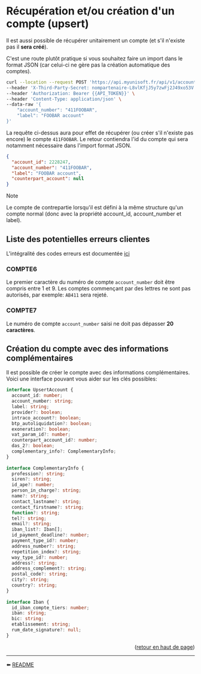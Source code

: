 # Récupération et/ou création d'un compte (upsert)
Il est aussi possible de récupérer unitairement un compte (et s'il n'existe pas il **sera créé**).

C'est une route plutôt pratique si vous souhaitez faire un import dans le format JSON (car celui-ci ne gère pas la création automatique des comptes).

```bash
curl --location --request POST 'https://api.myunisoft.fr/api/v1/account' \
--header 'X-Third-Party-Secret: nompartenaire-L8vlKfjJ5y7zwFj2J49xo53V' \
--header 'Authorization: Bearer {{API_TOKEN}}' \
--header 'Content-Type: application/json' \
--data-raw '{
    "account_number": "411FOOBAR",
    "label": "FOOBAR account"
}'
```

La requête ci-dessus aura pour effet de récupérer (ou créer s'il n'existe pas encore) le compte `411FOOBAR`. Le retour contiendra l'id du compte qui sera notamment nécessaire dans l'import format JSON.

```json
{
  "account_id": 2228247,
  "account_number": "411FOOBAR",
  "label": "FOOBAR account",
  "counterpart_account": null
}
```

> [!NOTE]
> Le compte de contrepartie lorsqu'il est défini à la même structure qu'un compte normal (donc avec la propriété account_id, account_number et label).

## Liste des potentielles erreurs clientes

L'intégralité des codes erreurs est documentée [ici](../../../erreurs.md)

### COMPTE6
Le premier caractère du numéro de compte `account_number` doit être compris entre 1 et 9. Les comptes commençant par des lettres ne sont pas autorisés, par exemple: `AB411` sera rejeté.

### COMPTE7
Le numéro de compte `account_number` saisi ne doit pas dépasser **20 caractères**.

## Création du compte avec des informations complémentaires
Il est possible de créer le compte avec des informations complémentaires. Voici une interface pouvant vous aider sur les clés possibles:

```ts
interface UpsertAccount {
  account_id: number;
  account_number: string;
  label: string;
  provider?: boolean;
  intraco_account?: boolean;
  btp_autoliquidation?: boolean;
  exoneration?: boolean;
  vat_param_id?: number;
  counterpart_account_id?: number;
  das_2?: boolean;
  complementary_info?: ComplementaryInfo;
}
​
interface ComplementaryInfo {
  profession?: string;
  siren?: string;
  id_ape?: number;
  person_in_charge?: string;
  name?: string;
  contact_lastname?: string;
  contact_firstname?: string;
  function?: string;
  tel?: string;
  email?: string;
  iban_list?: Iban[];
  id_payment_deadline?: number;
  payment_type_id?: number;
  address_number?: string;
  repetition_index?: string;
  way_type_id?: number;
  address?: string;
  address_complement?: string;
  postal_code?: string;
  city?: string;
  country?: string;
}
​
interface Iban {
  id_iban_compte_tiers: number;
  iban: string;
  bic: string;
  etablissement: string;
  rum_date_signature?: null;
}
```

<p align="right">(<a href="#readme-top">retour en haut de page</a>)</p>

---

⬅️ [README](../../../../README.md)
